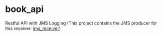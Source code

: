 # book_api
Restful API with JMS Logging (This project contains the JMS producer for this receiver: [jms_receiver](https://github.com/TitusVM/jms_receiver))
